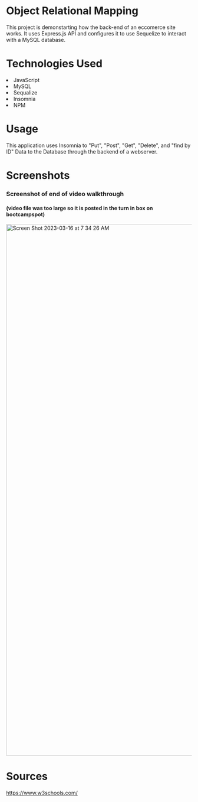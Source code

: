 # Object Relational Mapping

This project is demonstarting how the back-end of an eccomerce site works. It uses Express.js API and configures it to use Sequelize to interact with a MySQL database.

# Technologies Used
<li>JavaScript</li>
<li>MySQL</li>
<li>Sequalize</li>
<li>Insomnia</li>
<li>NPM</li>


# Usage

This application uses Insomnia to "Put", "Post", "Get", "Delete", and "find by ID" Data to the Database through the backend of a webserver.

# Screenshots

### Screenshot of end of video walkthrough 
#### (video file was too large so it is posted in the turn in box on bootcampspot)

<img width="1440" alt="Screen Shot 2023-03-16 at 7 34 26 AM" src="https://user-images.githubusercontent.com/118941179/225650643-b9572ee1-6857-4504-b2e0-6edaa0076395.png">


# Sources

https://www.w3schools.com/

